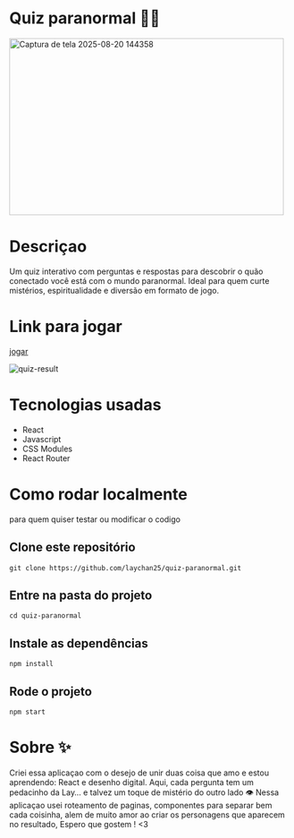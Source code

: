 # Quiz paranormal 🧛‍♀️

<img width="491" height="316" alt="Captura de tela 2025-08-20 144358" src="https://github.com/user-attachments/assets/346989e6-9049-4d74-b3f6-483c6c4a4f97" />

# Descriçao
Um quiz interativo com perguntas e respostas para descobrir o quão conectado você está com o mundo paranormal.
Ideal para quem curte mistérios, espiritualidade e diversão em formato de jogo.

# Link para jogar
[jogar](https://quiz-paranormal.vercel.app/)

![quiz-result](https://github.com/user-attachments/assets/7f08daff-1d66-403a-9cdf-c84017c34871)

# Tecnologias usadas

* React
* Javascript
* CSS Modules
* React Router
  
# Como rodar localmente
para quem quiser testar ou modificar o codigo

## Clone este repositório
``git clone https://github.com/laychan25/quiz-paranormal.git``

## Entre na pasta do projeto
``cd quiz-paranormal``
## Instale as dependências
 ``npm install``
## Rode o projeto
``npm start`` 

# Sobre ✨
Criei essa aplicaçao com o desejo de unir duas coisa que amo e estou aprendendo: React e desenho digital.
Aqui, cada pergunta tem um pedacinho da Lay… e talvez um toque de mistério do outro lado 👁
Nessa aplicaçao usei roteamento de paginas, componentes para separar bem cada coisinha, alem de muito amor ao criar os personagens que aparecem no resultado,
Espero que gostem ! <3



